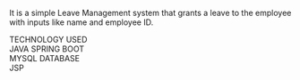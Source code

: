 It is a simple Leave Management system that grants a leave to the employee with inputs like name and employee ID.

TECHNOLOGY USED <br>
JAVA SPRING BOOT <br>
MYSQL DATABASE <br>
JSP
